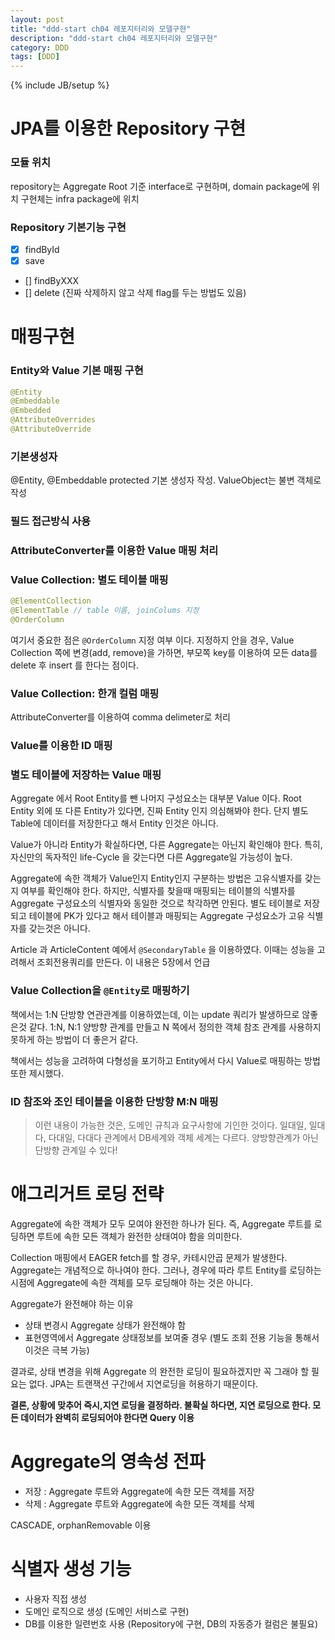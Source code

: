 ```yaml
---
layout: post
title: "ddd-start ch04 레포지터리와 모델구현"
description: "ddd-start ch04 레포지터리와 모델구현"
category: DDD
tags: [DDD]
---
```

{% include JB/setup %}

# JPA를 이용한 Repository 구현

### 모듈 위치
repository는 Aggregate Root 기준 interface로 구현하며, domain package에 위치
구현체는 infra package에 위치

### Repository 기본기능 구현

- [X] findById
- [X] save
- [] findByXXX
- [] delete (진짜 삭제하지 않고 삭제 flag를 두는 방법도 있음)

# 매핑구현

### Entity와 Value 기본 매핑 구현

```java
@Entity
@Embeddable
@Embedded
@AttributeOverrides
@AttributeOverride
```

### 기본생성자
@Entity, @Embeddable protected 기본 생성자 작성.
ValueObject는 불변 객체로 작성

### 필드 접근방식 사용

### AttributeConverter를 이용한 Value 매핑 처리

### Value Collection: 별도 테이블 매핑

```java
@ElementCollection
@ElementTable // table 이름, joinColums 지정
@OrderColumn
```

여기서 중요한 점은 `@OrderColumn` 지정 여부 이다.
지정하지 안을 경우, Value Collection 쪽에 변경(add, remove)을 가하면,
부모쪽 key를 이용하여 모든 data를 delete 후 insert 를 한다는 점이다.

### Value Collection: 한개 컬럼 매핑
AttributeConverter를 이용하여 comma delimeter로 처리

### Value를 이용한 ID 매핑

### 별도 테이블에 저장하는 Value 매핑
Aggregate 에서 Root Entity를 뺀 나머지 구성요소는 대부분 Value 이다.
Root Entity 외에 또 다른 Entity가 있다면, 진짜 Entity 인지 의심해봐야 한다.
단지 별도 Table에 데이터를 저장한다고 해서 Entity 인것은 아니다.

Value가 아니라 Entity가 확실하다면, 다른 Aggregate는 아닌지 확인해야 한다.
특히, 자신만의 독자적인 life-Cycle 을 갖는다면 다른 Aggregate일 가능성이 높다.

Aggregate에 속한 객체가 Value인지 Entity인지 구분하는 방법은
고유식별자를 갖는지 여부를 확인해야 한다. 하지만, 식별자를 찾을때 매핑되는
테이블의 식별자를 Aggregate 구성요소의 식별자와 동일한 것으로 착각하면 안된다.
별도 테이블로 저장되고 테이블에 PK가 있다고 해서 테이블과 매핑되는 Aggregate 구성요소가
고유 식별자를 갖는것은 아니다.

Article 과 ArticleContent 예에서 `@SecondaryTable` 을 이용하였다.
이때는 성능을 고려해서 조회전용쿼리를 만든다. 이 내용은 5장에서 언급

### Value Collection을 `@Entity`로 매핑하기
책에서는 1:N 단방향 연관관계를 이용하였는데, 이는 update 쿼리가 발생하므로 않좋은것 같다.
1:N, N:1 양방향 관계를 만들고 N 쪽에서 정의한 객체 참조 관계를 사용하지 못하게 하는 방법이 더 좋은거 같다.

책에서는 성능을 고려하여 다형성을 포기하고 Entity에서 다시 Value로 매핑하는 방법 또한 제시했다.

### ID 참조와 조인 테이블을 이용한 단방향 M:N 매핑

> 이런 내용이 가능한 것은, 도메인 규칙과 요구사항에 기인한 것이다.
일대일, 일대다, 다대일, 다대다 관계에서 DB세계와 객체 세계는 다르다.
양방향관계가 아닌 단방향 관계일 수 있다!

# 애그리거트 로딩 전략
Aggregate에 속한 객체가 모두 모여야 완전한 하나가 된다. 즉, Aggregate 루트를 로딩하면
루트에 속한 모든 객체가 완전한 상태여야 함을 의미한다.

Collection 매핑에서 EAGER fetch를 할 경우, 카테시안곱 문제가 발생한다.
Aggregate는 개념적으로 하나여야 한다. 그러나, 경우에 따라 루트 Entity를 로딩하는 시점에
Aggregate에 속한 객체를 모두 로딩해야 하는 것은 아니다.

Aggregate가 완전해야 하는 이유
- 상태 변경시 Aggregate 상태가 완전해야 함
- 표현영역에서 Aggregate 상태정보를 보여줄 경우 (별도 조회 전용 기능을 통해서 이것은 극복 가능)

결과로, 상태 변경을 위해 Aggregate 의 완전한 로딩이 필요하겠지만 꼭 그래야 할 필요는 없다.
JPA는 트랜잭션 구간에서 지연로딩을 허용하기 때문이다.

**결론, 상황에 맞추어 즉시,지연 로딩을 결정하라.
불확실 하다면, 지연 로딩으로 한다.
모든 데이터가 완벽히 로딩되어야 한다면 Query 이용**

# Aggregate의 영속성 전파
- 저장 : Aggregate 루트와 Aggregate에 속한 모든 객체를 저장
- 삭제 : Aggregate 루트와 Aggregate에 속한 모든 객체를 삭제

CASCADE, orphanRemovable 이용

# 식별자 생성 기능
- 사용자 직접 생성
- 도메인 로직으로 생성 (도메인 서비스로 구현)
- DB를 이용한 일련번호 사용 (Repository에 구현, DB의 자동증가 컬럼은 불필요)
